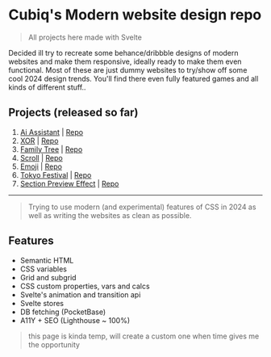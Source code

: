 # Cubiq's Modern website design repo

> All projects here made with Svelte

Decided ill try to recreate some behance/dribbble designs of modern websites and make them responsive, ideally ready to make them even functional. Most of these are just dummy websites to try/show off some cool 2024 design trends. You'll find there even fully featured games and all kinds of different stuff..

## Projects (released so far)

1. [Ai Assistant][l-ai-ass] \| [Repo][r-ai-ass]
2. [XOR][l-xor] \| [Repo][r-xor]
3. [Family Tree][l-tree] \| [Repo][r-tree]
4. [Scroll][l-scroll] \| [Repo][r-scroll]
5. [Emoji][l-emoji] \| [Repo][r-emoji]
6. [Tokyo Festival][l-tokyo] \| [Repo][r-tokyo]
7. [Section Preview Effect][l-threejs] \| [Repo][r-threejs]

---

> Trying to use modern (and experimental) features of CSS in 2024 as well as writing the websites as clean as possible.

## Features
- Semantic HTML
- CSS variables
- Grid and subgrid
- CSS custom properties, vars and calcs
- Svelte's animation and transition api
- Svelte stores
- DB fetching (PocketBase)
- A11Y + SEO (Lighthouse ~ 100%)


> this page is kinda temp, will create a custom one when time gives me the opportunity

[l-ai-ass]: /ai-assistant "website concept"
[l-xor]: /xor "game concept"
[l-tree]: https://tree.cubiq.dev/ "family project"
[l-scroll]: /scroll "transition concept"
[l-emoji]: /emoji "interaction concept"
[l-tokyo]: /tokyo "website concept"
[l-threejs]: /threejs/demo1/ "effect concept"

[r-ai-ass]: https://github.com/TheCubiq/modernWebsiteDesign/tree/main/AiAssistant
[r-tree]: https://github.com/TheCubiq/family-tree-svelte
[r-xor]: https://github.com/TheCubiq/modernWebsiteDesign/tree/main/xor
[r-scroll]: https://github.com/TheCubiq/modernWebsiteDesign/tree/main/Paxoria
[r-emoji]: https://github.com/TheCubiq/modernWebsiteDesign/tree/main/Emojies
[r-tokyo]: https://github.com/TheCubiq/modernWebsiteDesign/tree/main/TokyoFestival
[r-threejs]: https://github.com/TheCubiq/modernWebsiteDesign/tree/main/ProjectPreviewThreeJS
